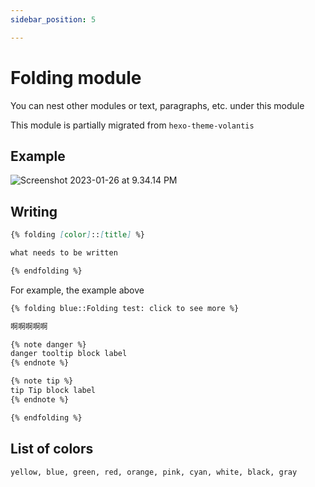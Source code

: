 ```yaml
---
sidebar_position: 5

---
```


# Folding module

You can nest other modules or text, paragraphs, etc. under this module

This module is partially migrated from `hexo-theme-volantis`

## Example

![Screenshot 2023-01-26 at 9.34.14 PM](https://evan.beee.top/img/2023/01/26/ade3c1205a969a2f69f1327225166288.png)

## Writing

```markdown
{% folding [color]::[title] %}

what needs to be written

{% endfolding %}
```

For example, the example above

```markdown
{% folding blue::Folding test: click to see more %}

啊啊啊啊啊

{% note danger %}
danger tooltip block label
{% endnote %}

{% note tip %}
tip Tip block label
{% endnote %}

{% endfolding %}
```

## List of colors

```markdown
yellow, blue, green, red, orange, pink, cyan, white, black, gray
```
